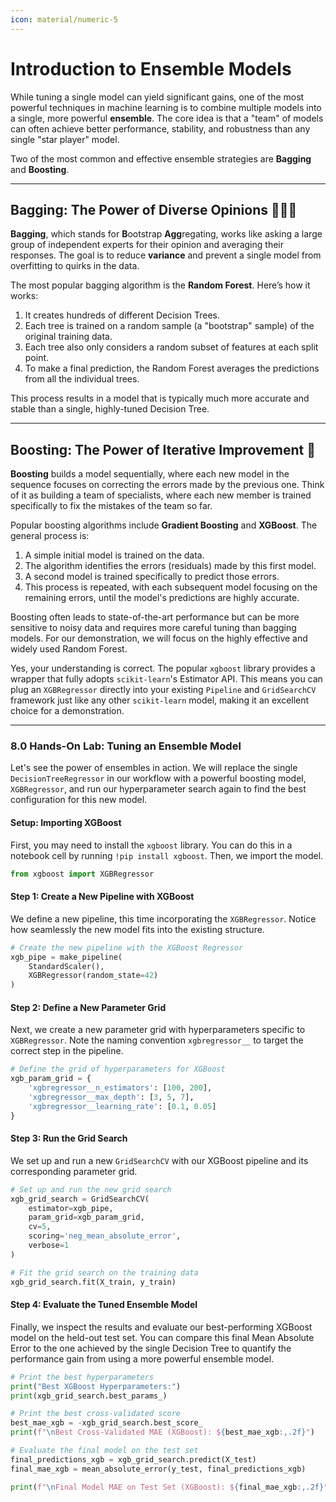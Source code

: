 ```yaml
---
icon: material/numeric-5
---
```

# Introduction to Ensemble Models

While tuning a single model can yield significant gains, one of the most powerful techniques in machine learning is to combine multiple models into a single, more powerful **ensemble**. The core idea is that a "team" of models can often achieve better performance, stability, and robustness than any single "star player" model.

Two of the most common and effective ensemble strategies are **Bagging** and **Boosting**.

---
## **Bagging: The Power of Diverse Opinions 🌳🌳🌳**

**Bagging**, which stands for **B**ootstrap **Agg**regating, works like asking a large group of independent experts for their opinion and averaging their responses. The goal is to reduce **variance** and prevent a single model from overfitting to quirks in the data.

The most popular bagging algorithm is the **Random Forest**. Here’s how it works:
1.  It creates hundreds of different Decision Trees.
2.  Each tree is trained on a random sample (a "bootstrap" sample) of the original training data.
3.  Each tree also only considers a random subset of features at each split point.
4.  To make a final prediction, the Random Forest averages the predictions from all the individual trees.

This process results in a model that is typically much more accurate and stable than a single, highly-tuned Decision Tree.

---
## **Boosting: The Power of Iterative Improvement 🎯**

**Boosting** builds a model sequentially, where each new model in the sequence focuses on correcting the errors made by the previous one. Think of it as building a team of specialists, where each new member is trained specifically to fix the mistakes of the team so far.

Popular boosting algorithms include **Gradient Boosting** and **XGBoost**. The general process is:
1.  A simple initial model is trained on the data.
2.  The algorithm identifies the errors (residuals) made by this first model.
3.  A second model is trained specifically to predict those errors.
4.  This process is repeated, with each subsequent model focusing on the remaining errors, until the model's predictions are highly accurate.

Boosting often leads to state-of-the-art performance but can be more sensitive to noisy data and requires more careful tuning than bagging models. For our demonstration, we will focus on the highly effective and widely used Random Forest.

Yes, your understanding is correct. The popular `xgboost` library provides a wrapper that fully adopts `scikit-learn`'s Estimator API. This means you can plug an `XGBRegressor` directly into your existing `Pipeline` and `GridSearchCV` framework just like any other `scikit-learn` model, making it an excellent choice for a demonstration.

-----

### **8.0 Hands-On Lab: Tuning an Ensemble Model**

Let's see the power of ensembles in action. We will replace the single `DecisionTreeRegressor` in our workflow with a powerful boosting model, `XGBRegressor`, and run our hyperparameter search again to find the best configuration for this new model.

#### **Setup: Importing XGBoost**

First, you may need to install the `xgboost` library. You can do this in a notebook cell by running `!pip install xgboost`. Then, we import the model.

```python
from xgboost import XGBRegressor
```

#### **Step 1: Create a New Pipeline with XGBoost**

We define a new pipeline, this time incorporating the `XGBRegressor`. Notice how seamlessly the new model fits into the existing structure.

```python
# Create the new pipeline with the XGBoost Regressor
xgb_pipe = make_pipeline(
    StandardScaler(),
    XGBRegressor(random_state=42)
)
```

#### **Step 2: Define a New Parameter Grid**

Next, we create a new parameter grid with hyperparameters specific to `XGBRegressor`. Note the naming convention `xgbregressor__` to target the correct step in the pipeline.

```python
# Define the grid of hyperparameters for XGBoost
xgb_param_grid = {
    'xgbregressor__n_estimators': [100, 200],
    'xgbregressor__max_depth': [3, 5, 7],
    'xgbregressor__learning_rate': [0.1, 0.05]
}
```

#### **Step 3: Run the Grid Search**

We set up and run a new `GridSearchCV` with our XGBoost pipeline and its corresponding parameter grid.

```python
# Set up and run the new grid search
xgb_grid_search = GridSearchCV(
    estimator=xgb_pipe,
    param_grid=xgb_param_grid,
    cv=5,
    scoring='neg_mean_absolute_error',
    verbose=1
)

# Fit the grid search on the training data
xgb_grid_search.fit(X_train, y_train)
```

#### **Step 4: Evaluate the Tuned Ensemble Model**

Finally, we inspect the results and evaluate our best-performing XGBoost model on the held-out test set. You can compare this final Mean Absolute Error to the one achieved by the single Decision Tree to quantify the performance gain from using a more powerful ensemble model.

```python
# Print the best hyperparameters
print("Best XGBoost Hyperparameters:")
print(xgb_grid_search.best_params_)

# Print the best cross-validated score
best_mae_xgb = -xgb_grid_search.best_score_
print(f"\nBest Cross-Validated MAE (XGBoost): ${best_mae_xgb:,.2f}")

# Evaluate the final model on the test set
final_predictions_xgb = xgb_grid_search.predict(X_test)
final_mae_xgb = mean_absolute_error(y_test, final_predictions_xgb)

print(f"\nFinal Model MAE on Test Set (XGBoost): ${final_mae_xgb:,.2f}")
```